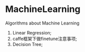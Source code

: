# MachineLearning
Algorithms about Machine Learning
1. Linear Regression;
2. caffe框架下做finetune注意事项;
3. Decision Tree;
